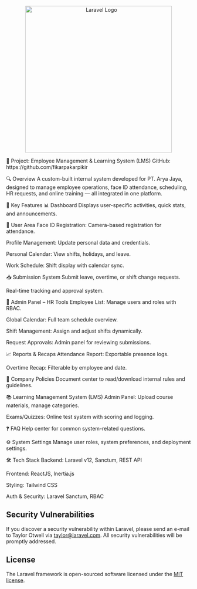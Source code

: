 <p align="center"><a href="https://laravel.com" target="_blank"><img src="https://raw.githubusercontent.com/laravel/art/master/logo-lockup/5%20SVG/2%20CMYK/1%20Full%20Color/laravel-logolockup-cmyk-red.svg" width="400" alt="Laravel Logo"></a></p>
🧾 Project: Employee Management & Learning System (LMS)
GitHub: https://github.com/fikarpakarpikir

🔍 Overview
A custom-built internal system developed for PT. Arya Jaya, designed to manage employee operations, face ID attendance, scheduling, HR requests, and online training — all integrated in one platform.

🚀 Key Features
📊 Dashboard
Displays user-specific activities, quick stats, and announcements.

🔐 User Area
Face ID Registration: Camera-based registration for attendance.

Profile Management: Update personal data and credentials.

Personal Calendar: View shifts, holidays, and leave.

Work Schedule: Shift display with calendar sync.

📥 Submission System
Submit leave, overtime, or shift change requests.

Real-time tracking and approval system.

👥 Admin Panel – HR Tools
Employee List: Manage users and roles with RBAC.

Global Calendar: Full team schedule overview.

Shift Management: Assign and adjust shifts dynamically.

Request Approvals: Admin panel for reviewing submissions.

📈 Reports & Recaps
Attendance Report: Exportable presence logs.

Overtime Recap: Filterable by employee and date.

📄 Company Policies
Document center to read/download internal rules and guidelines.

📚 Learning Management System (LMS)
Admin Panel: Upload course materials, manage categories.

Exams/Quizzes: Online test system with scoring and logging.

❓ FAQ
Help center for common system-related questions.

⚙️ System Settings
Manage user roles, system preferences, and deployment settings.

🛠️ Tech Stack
Backend: Laravel v12, Sanctum, REST API

Frontend: ReactJS, Inertia.js

Styling: Tailwind CSS

Auth & Security: Laravel Sanctum, RBAC

## Security Vulnerabilities

If you discover a security vulnerability within Laravel, please send an e-mail to Taylor Otwell via [taylor@laravel.com](mailto:taylor@laravel.com). All security vulnerabilities will be promptly addressed.

## License

The Laravel framework is open-sourced software licensed under the [MIT license](https://opensource.org/licenses/MIT).

